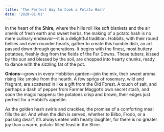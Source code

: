 ```yaml
---
title: 'The Perfect Way to Cook a Potato Hash'
date: '2020-01-01'
---
```

 
In the heart of the **Shire**, where the hills roll like soft blankets and the air smells of fresh earth and sweet herbs, the making of a potato hash is no mere culinary endeavor—it is a delightful tradition. Hobbits, with their round bellies and even rounder hearts, gather to create this humble dish, an art passed down through generations. It begins with the finest, most buttery potatoes, freshly dug from the fields of the Far Downs. These tubers, kissed by the sun and blessed by the soil, are chopped into hearty chunks, ready to dance with the sizzling fat of the pot.

**Onions**—grown in every Hobbiton garden—join the mix, their sweet aroma rising like smoke from the hearth. A few sprigs of rosemary, wild and fragrant, are scattered in like a gift from the Old Forest. A touch of salt, and perhaps a dash of pepper from Farmer Maggot’s own secret stash, and soon the magic happens: the potatoes crisp and brown, their edges just perfect for a Hobbit’s appetite.

As the golden hash swirls and crackles, the promise of a comforting meal fills the air. And when the dish is served, whether to Bilbo, Frodo, or a passing dwarf, it’s always eaten with hearty laughter, for there is no greater joy than a warm, potato-filled feast in the Shire.